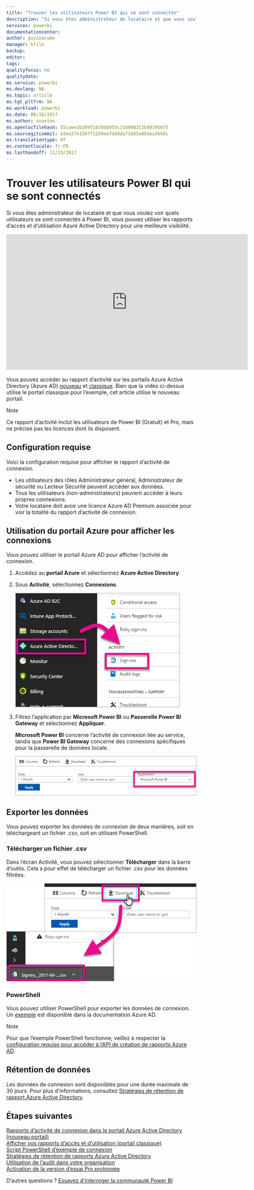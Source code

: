 ```yaml
---
title: "Trouver les utilisateurs Power BI qui se sont connectés"
description: "Si vous êtes administrateur de locataire et que vous voulez voir quels utilisateurs se sont connectés à Power BI, vous pouvez utiliser les rapports d’accès et d’utilisation Azure Active Directory pour une meilleure visibilité."
services: powerbi
documentationcenter: 
author: guyinacube
manager: kfile
backup: 
editor: 
tags: 
qualityfocus: no
qualitydate: 
ms.service: powerbi
ms.devlang: NA
ms.topic: article
ms.tgt_pltfrm: NA
ms.workload: powerbi
ms.date: 08/10/2017
ms.author: asaxton
ms.openlocfilehash: 55caee3b289f187d6b955c216098313b483956f5
ms.sourcegitcommit: b3ee37e1587f1269ee7dd9daf1685a06dea3b50c
ms.translationtype: HT
ms.contentlocale: fr-FR
ms.lasthandoff: 11/23/2017
---
```

# <a name="find-power-bi-users-that-have-signed-in"></a>Trouver les utilisateurs Power BI qui se sont connectés
Si vous êtes administrateur de locataire et que vous voulez voir quels utilisateurs se sont connectés à Power BI, vous pouvez utiliser les rapports d’accès et d’utilisation Azure Active Directory pour une meilleure visibilité.

<iframe width="640" height="360" src="https://www.youtube.com/embed/1AVgh9w9VM8?showinfo=0" frameborder="0" allowfullscreen></iframe>

Vous pouvez accéder au rapport d’activité sur les portails Azure Active Directory (Azure AD) [nouveau](https://docs.microsoft.com/azure/active-directory/active-directory-reporting-activity-sign-ins) et [classique](https://docs.microsoft.com/azure/active-directory/active-directory-view-access-usage-reports). Bien que la vidéo ci-dessus utilise le portail classique pour l’exemple, cet article utilise le nouveau portail.

> [!NOTE]
> Ce rapport d’activité inclut les utilisateurs de Power BI (Gratuit) et Pro, mais ne précise pas les licences dont ils disposent.
> 
> 

## <a name="requirements"></a>Configuration requise
Voici la configuration requise pour afficher le rapport d’activité de connexion.

* Les utilisateurs des rôles Administrateur général, Administrateur de sécurité ou Lecteur Sécurité peuvent accéder aux données.
* Tous les utilisateurs (non-administrateurs) peuvent accéder à leurs propres connexions.
* Votre locataire doit avoir une licence Azure AD Premium associée pour voir la totalité du rapport d’activité de connexion.

## <a name="using-the-azure-portal-to-view-sign-ins"></a>Utilisation du portail Azure pour afficher les connexions
Vous pouvez utiliser le portail Azure AD pour afficher l’activité de connexion.

1. Accédez au **portail Azure** et sélectionnez **Azure Active Directory**.
2. Sous **Activité**, sélectionnez **Connexions**.
   
    ![](media/service-admin-access-usage/azure-portal-sign-ins.png)
3. Filtrez l’application par **Microsoft Power BI** ou **Passerelle Power BI Gateway** et sélectionnez **Appliquer**.
   
    **Microsoft Power BI** concerne l’activité de connexion liée au service, tandis que **Power BI Gateway** concerne des connexions spécifiques pour la passerelle de données locale.
   
    ![](media/service-admin-access-usage/sign-in-filter.png)

## <a name="export-the-data"></a>Exporter les données
Vous pouvez exporter les données de connexion de deux manières, soit en téléchargeant un fichier .csv, soit en utilisant PowerShell.

### <a name="download-csv"></a>Télécharger un fichier .csv
Dans l’écran Activité, vous pouvez sélectionner **Télécharger** dans la barre d’outils. Cela a pour effet de télécharger un fichier .csv pour les données filtrées.

![](media/service-admin-access-usage/download-sign-in-data-csv.png)

### <a name="powershell"></a>PowerShell
Vous pouvez utiliser PowerShell pour exporter les données de connexion. Un [exemple](https://docs.microsoft.com/azure/active-directory/active-directory-reporting-api-sign-in-activity-samples#powershell-script) est disponible dans la documentation Azure AD.

> [!NOTE]
> Pour que l’exemple PowerShell fonctionne, veillez à respecter la [configuration requise pour accéder à l’API de création de rapports Azure AD](https://docs.microsoft.com/en-us/azure/active-directory/active-directory-reporting-api-prerequisites).
> 
> 

## <a name="data-retention"></a>Rétention de données
Les données de connexion sont disponibles pour une durée maximale de 30 jours. Pour plus d’informations, consultez [Stratégies de rétention de rapport Azure Active Directory](https://docs.microsoft.com/azure/active-directory/active-directory-reporting-retention).

## <a name="next-steps"></a>Étapes suivantes
[Rapports d’activité de connexion dans le portail Azure Active Directory (nouveau portail)](https://docs.microsoft.com/azure/active-directory/active-directory-reporting-activity-sign-ins)  
[Afficher vos rapports d’accès et d’utilisation (portail classique)](https://docs.microsoft.com/azure/active-directory/active-directory-view-access-usage-reports#view-or-download-a-report)  
[Script PowerShell d’exemple de connexion](https://docs.microsoft.com/azure/active-directory/active-directory-reporting-api-sign-in-activity-samples#powershell-script)  
[Stratégies de rétention de rapports Azure Active Directory](https://docs.microsoft.com/azure/active-directory/active-directory-reporting-retention)  
[Utilisation de l’audit dans votre organisation](service-admin-auditing.md)  
[Activation de la version d’essai Pro prolongée](service-extended-pro-trial.md)

D’autres questions ? [Essayez d’interroger la communauté Power BI](https://community.powerbi.com/)

